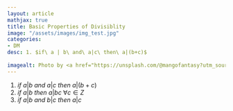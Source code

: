 ```yaml
---
layout: article
mathjax: true
title: Basic Properties of Divisiblity
image: "/assets/images/img_test.jpg"
categories:
- DM
desc: 1. $if\ a | b\ and\ a|c\ then\ a|(b+c)$
 
imagealt: Photo by <a href="https://unsplash.com/@mangofantasy?utm_source=unsplash&utm_medium=referral&utm_content=creditCopyText">Tim Johnson</a> on <a href="https://unsplash.com/s/photos/logic?utm_source=unsplash&utm_medium=referral&utm_content=creditCopyText">Unsplash</a>
---
```

1. $if\ a | b\ and\ a|c\ then\ a|(b+c)$
2. $if\ a | b\ then\ a|bc\ \forall c \in Z$
3. $if\ a | b\ and\ b|c\ then\ a|c$
